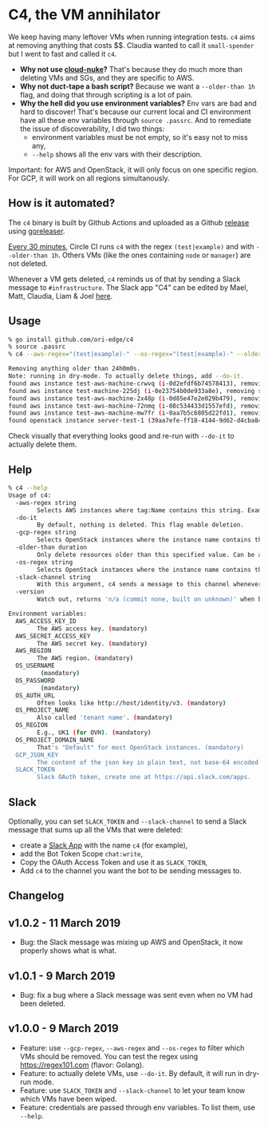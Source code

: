 # C4, the VM annihilator

We keep having many leftover VMs when running integration tests. `c4` aims
at removing anything that costs $$. Claudia wanted to call it
`small-spender` but I went to fast and called it `c4`.

- **Why not use [cloud-nuke](https://github.com/gruntwork-io/cloud-nuke)?**
  That's because they do much more than deleting VMs and SGs, and they are
  specific to AWS.
- **Why not duct-tape a bash script?** Because we want a `--older-than 1h`
  flag, and doing that through scripting is a lot of pain.
- **Why the hell did you use environment variables?** Env vars are bad and
  hard to discover! That's because our current local and CI environment
  have all these env variables through `source .passrc`. And to remediate
  the issue of discoverability, I did two things:
  - environment variables must be not empty, so it's easy not to miss any,
  - `--help` shows all the env vars with their description.

Important: for AWS and OpenStack, it will only focus on one specific
region. For GCP, it will work on all regions simultanously.

## How is it automated?

The `c4` binary is built by Github Actions and uploaded as a Github
[release](https://github.com/ori-edge/c4/releases) using
[goreleaser](https://github.com/goreleaser/goreleaser).

[Every 30 minutes](https://circleci.com/gh/ori-edge/c4), Circle CI runs
`c4` with the regex `(test|example)` and with `--older-than 1h`. Others VMs
(like the ones containing `node` or `manager`) are not deleted.

Whenever a VM gets deleted, `c4` reminds us of that by sending a Slack
message to `#infrastructure`. The Slack app "C4" can be edited by Mael,
Matt, Claudia, Liam & Joel [here](https://api.slack.com/apps/AURTEPPV1).

## Usage

```sh
% go install github.com/ori-edge/c4
% source .passrc
% c4 --aws-regex="(test|example)-" --os-regex="(test|example)-" --older-than=24h

Removing anything older than 24h0m0s.
Note: running in dry-mode. To actually delete things, add --do-it.
found aws instance test-aws-machine-crwvq (i-0d2efdf6b74578413), removing since age is 171h17m33.371533s
found aws instance test-machine-225dj (i-0e23754b0de933a8e), removing since age is 216h0m13.371556s
found aws instance test-aws-machine-2x48p (i-0d85e47e2e029b479), removing since age is 192h39m34.371561s
found aws instance test-aws-machine-72nmq (i-08c534433d1557efd), removing since age is 215h48m52.371565s
found aws instance test-aws-machine-mw7fr (i-0aa7b5c6805d22fd1), removing since age is 188h10m19.371569s
found openstack instance server-test-1 (39aa7efe-ff18-4144-9d62-d4cba84dbd47), keeping it since age is 2m37.175715s
```

Check visually that everything looks good and re-run with `--do-it` to
actually delete them.

## Help

```sh
% c4 --help
Usage of c4:
  -aws-regex string
    	Selects AWS instances where tag:Name contains this string. Example: (test|example) (default ".*")
  -do-it
    	By default, nothing is deleted. This flag enable deletion.
  -gcp-regex string
    	Selects OpenStack instances where the instance name contains this string. Example: (test|example) (default ".*")
  -older-than duration
    	Only delete resources older than this specified value. Can be any valid Go duration, such as 10m or 8h. (default 24h0m0s)
  -os-regex string
    	Selects OpenStack instances where the instance name contains this string. Example: (test|example) (default ".*")
  -slack-channel string
    	With this argument, c4 sends a message to this channel whenever VMs are deleted (doesn't send anything when this flag isn't passed). Requires SLACK_TOKEN to be set.
  -version
    	Watch out, returns 'n/a (commit none, built on unknown)' when built with 'go get'.

Environment variables:
  AWS_ACCESS_KEY_ID
    	The AWS access key. (mandatory)
  AWS_SECRET_ACCESS_KEY
    	The AWS secret key. (mandatory)
  AWS_REGION
    	The AWS region. (mandatory)
  OS_USERNAME
    	 (mandatory)
  OS_PASSWORD
    	 (mandatory)
  OS_AUTH_URL
    	Often looks like http://host/identity/v3. (mandatory)
  OS_PROJECT_NAME
    	Also called 'tenant name'. (mandatory)
  OS_REGION
    	E.g., UK1 (for OVH). (mandatory)
  OS_PROJECT_DOMAIN_NAME
    	That's "Default" for most OpenStack instances. (mandatory)
  GCP_JSON_KEY
    	The content of the json key in plain text, not base-64 encoded. (mandatory)
  SLACK_TOKEN
    	Slack OAuth token, create one at https://api.slack.com/apps.
```

## Slack

Optionally, you can set `SLACK_TOKEN` and `--slack-channel` to send a Slack
message that sums up all the VMs that were deleted:

- create a [Slack App](https://api.slack.com/apps/) with the name `c4` (for
  example),
- add the Bot Token Scope `chat:write`,
- Copy the OAuth Access Token and use it as `SLACK_TOKEN`,
- Add `c4` to the channel you want the bot to be sending messages to.

## Changelog

## v1.0.2 - 11 March 2019

- Bug: the Slack message was mixing up AWS and OpenStack, it now properly
  shows what is what.

## v1.0.1 - 9 March 2019

- Bug: fix a bug where a Slack message was sent even when no VM had been
  deleted.

## v1.0.0 - 9 March 2019

- Feature: use `--gcp-regex`, `--aws-regex` and `--os-regex` to filter
  which VMs should be removed. You can test the regex using
  <https://regex101.com> (flavor: Golang).
- Feature: to actually delete VMs, use `--do-it`. By default, it will run
  in dry-run mode.
- Feature: use `SLACK_TOKEN` and `--slack-channel` to let your team know
  which VMs have been wiped.
- Feature: credentials are passed through env variables. To list them, use
  `--help`.
